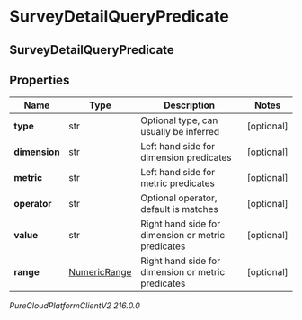 # SurveyDetailQueryPredicate

## SurveyDetailQueryPredicate

## Properties

|Name | Type | Description | Notes|
|------------ | ------------- | ------------- | -------------|
| **type** | str | Optional type, can usually be inferred | [optional] |
| **dimension** | str | Left hand side for dimension predicates | [optional] |
| **metric** | str | Left hand side for metric predicates | [optional] |
| **operator** | str | Optional operator, default is matches | [optional] |
| **value** | str | Right hand side for dimension or metric predicates | [optional] |
| **range** | [NumericRange](NumericRange) | Right hand side for dimension or metric predicates | [optional] |



_PureCloudPlatformClientV2 216.0.0_
